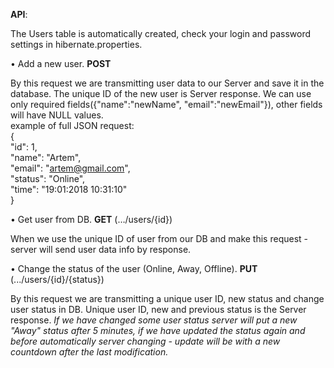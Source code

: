 **API**:

The Users table is automatically created, 
check your login and password settings in hibernate.properties. 

• Add a new user. **POST**

By this request we are transmitting user data to our Server and save it in the database. The unique ID of the new user is Server response.
We can use only required fields({"name":"newName", "email":"newEmail"}), other fields will have NULL values.
<br>
example of full JSON request:<br>
{<br>
    "id": 1,<br>
    "name": "Artem",<br>
    "email": "artem@gmail.com",<br>
    "status": "Online",<br>
    "time": "19:01:2018 10:31:10"<br>
}<br>


• Get user from DB. **GET** (…/users/{id})

When we use the unique ID of user from our DB and make this request - server will send user data info by response.


• Change the status of the user (Online, Away, Offline). **PUT** (.../users/{id}/{status})

By this request we are transmitting a unique user ID, new status and change user status in DB. Unique user ID, new and previous status is the Server response.
_If we have changed some user status server will put a new "Away" status after 5 minutes, if we have updated the status again and before automatically server changing - update will be with a new countdown after the last modification._


